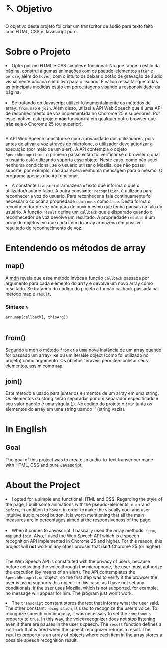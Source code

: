 # 🪡 Objetivo
<p>O objetivo deste projeto foi criar um transcritor de áudio para texto feito com HTML, CSS e Javascript puro.</p>
<h1>Sobre o Projeto</h1> 
  <li> Optei por um HTML e CSS simples e funcional. No que tange o estilo da página, construi algumas animações com os pseudo-elementos <code>after</code> e <code>before</code>, além do <code>hover</code>, com o intuito de deixar o botão de gravação de áudio visualmente bacana e intuitivo para o usuário. É válido ressaltar que todas as principais medidas estão em porcentagens visando a responsividade da página.</li><br>

  <li>Se tratando do Javascript utilizei fundamentalmente os métodos de array: <code>from</code>, <code>map</code> e <code>join</code>. Além disso, utilizei a API Web Speech que é uma API de reconhecimento de voz implementada no Chorome 25 e superiores. Por esse motivo, este projeto <b>não</b> funcionará em qualquer outro browser que <b>não</b> seja o Chorome 25 (ou superior).</li></br>

  <p>A API Web Speech constitui-se com a privacidade dos utilizadores, pois antes de ativar a voz através do microfone, o utilizador deve autorizar a execução (por meio de um alert). A API contempla o objeto <code>SpeechRecognition</code>, o primeiro passo então foi verificar se o browser o qual o usuário está utilizando suporta esse objeto. Neste caso, como não setei nenhuma condicional, se o usuário utilizar o Mozilla, que não possui suporte, por exemplo, não aparecerá nenhuma mensagem para o mesmo. O programa apenas não irá funcionar.</p>

  <li>A constante <code>transcript</code> armazena o texto que informa o que o utilizador/usuário falou. A outra constante: <code>recognition</code>, é utilizada para reconhecer a voz do usuário. Para reconhecer a fala continuamente foi necessário colocar a propriedade <code>continuos</code> como <code>true</code>. Desta forma o reconhecedor de voz não para de ouvir mesmo que tenha pausas na fala do usuário. A função <code>result</code> define um <code>callback</code> que é disparado quando o reconhecedor de voz devolve um resultado. A propriedade <code>results</code> é um array de objetos em que cada item do array armazena um possível resultado de reconhecimento de voz.</li>

<h1>Entendendo os métodos de array</h1>
  <h2>map()</h2>
    <p>A <a href="https://developer.mozilla.org/pt-BR/docs/Web/JavaScript/Reference/Global_Objects/Array/map">mdn</a> revela que esse método invoca a função <code>callback</code> passada por argumento para cada elemento do array e devolve um novo array como resultado. Se tratando do código do projeto a função callback passada na método map é <code>result</code>.</p>
<h3>Sintaxe ⤵️</h3>
<code>arr.map(callback[, thisArg])</code><br></br>
  <h2>from()</h2>
    <p>Segundo a <a href="https://developer.mozilla.org/pt-BR/docs/Web/JavaScript/Reference/Global_Objects/Array/from">mdn</a> o método <code>from</code> cria uma nova instância de um array quando for passado um array-like ou um iterable object (como foi utilizado no projeto) como argumento. Os objetos iteráveis permitem coletar seus elementos, assim como <code>map</code>.
  <h2>join()</h2>
    <p>Este método é usado para juntar os elementos de um array em uma string. Os elementos da string serão separados por um separador especificado e seu valor padrão é uma vírgula (,). No código do projeto o <code>join</code> junta os elementos do array em uma string usando '' (string vazia).</p>

<h1>In English</h1>
  <h2>Goal</h2>
   <p>The goal of this project was to create an audio-to-text transcriber made with HTML, CSS and pure Javascript.</p>
<h1>About the Project</h1>
  <li> I opted for a simple and functional HTML and CSS. Regarding the style of the page, I built some animations with the pseudo-elements <code>after</code> and <code>before</code>, in addition to <code>hover</code>, in order to make the visually cool and user-intuitive audio record button. It is worth mentioning that all the main measures are in percentages aimed at the responsiveness of the page.</li><br>
  
  <li>When it comes to Javascript, I basically used the array methods: <code>from</code>, <code>map</code> and <code>join</code>. Also, I used the Web Speech API which is a speech recognition API implemented in Chorome 25 and higher. For this reason, this project will <b>not</b> work in any other browser that <b>isn't</b> Chorome 25 (or higher).</li></br>

   <p>The Web Speech API is constituted with the privacy of users, because before activating the voice through the microphone, the user must authorize the execution (by means of an alert). The API contemplates the <code>SpeechRecognition</code> object, so the first step was to verify if the browser the user is using supports this object. In this case, as I have not set any conditionals, if the user uses Mozilla, which is not supported, for example, no message will appear for him. The program just won't work.</p>

   <li>The <code>transcript</code> constant stores the text that informs what the user said. The other constant: <code>recognition</code>, is used to recognize the user's voice. To recognize speech continuously, it was necessary to set the <code>continuous</code> property to <code>true</code>. In this way, the voice recognizer does not stop listening even if there are pauses in the user's speech. The <code>result</code> function defines a <code>callback</code> that is fired when the speech recognizer returns a result. The <code>results</code> property is an array of objects where each item in the array stores a possible speech recognition result.</li>
